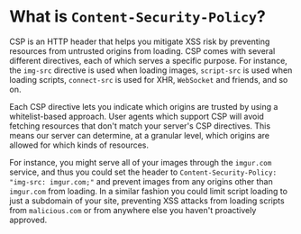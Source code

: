 # What is `Content-Security-Policy`?

CSP is an HTTP header that helps you mitigate XSS risk by preventing resources from untrusted origins from loading. CSP comes with several different directives, each of which serves a specific purpose. For instance, the `img-src` directive is used when loading images, `script-src` is used when loading scripts, `connect-src` is used for XHR, `WebSocket` and friends, and so on.

Each CSP directive lets you indicate which origins are trusted by using a whitelist-based approach. User agents which support CSP will avoid fetching resources that don't match your server's CSP directives. This means our server can determine, at a granular level, which origins are allowed for which kinds of resources.

For instance, you might serve all of your images through the `imgur.com` service, and thus you could set the header to `Content-Security-Policy: "img-src: imgur.com;"` and prevent images from any origins other than `imgur.com` from loading. In a similar fashion you could limit script loading to just a subdomain of your site, preventing XSS attacks from loading scripts from `malicious.com` or from anywhere else you haven't proactively approved.

